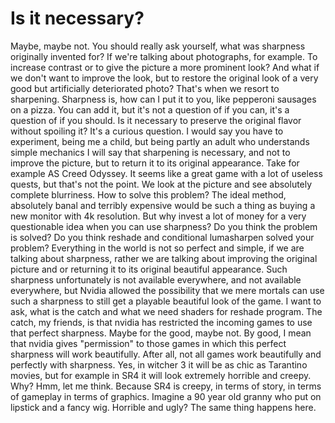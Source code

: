 # Is it necessary?
Maybe, maybe not. You should really ask yourself, what was sharpness originally invented for? If we're talking about photographs, for example.  To increase contrast or to give the picture a more prominent look? And what if we don't want to improve the look, but to restore the original look of a very good but artificially deteriorated photo? That's when we resort to sharpening. Sharpness is, how can I put it to you, like pepperoni sausages on a pizza. You can add it, but it's not a question of if you can, it's a question of if you should. Is it necessary to preserve the original flavor without spoiling it? It's a curious question. I would say you have to experiment, being me a child, but being partly an adult who understands simple mechanics I will say that sharpening is necessary, and not to improve the picture, but to return it to its original appearance. Take for example AS Creed Odyssey. It seems like a great game with a lot of useless quests, but that's not the point. We look at the picture and see absolutely complete blurriness. How to solve this problem? The ideal method, absolutely banal and terribly expensive would be such a thing as buying a new monitor with 4k resolution. But why invest a lot of money for a very questionable idea when you can use sharpness? Do you think the problem is solved? Do you think reshade and conditional lumasharpen solved your problem? Everything in the world is not so perfect and simple, if we are talking about sharpness, rather we are talking about improving the original picture and or returning it to its original beautiful appearance.  Such sharpness unfortunately is not available everywhere, and not available everywhere, but Nvidia allowed the possibility that we mere mortals can use such a sharpness to still get a playable beautiful look of the game. I want to ask, what is the catch and what we need shaders for reshade program. The catch, my friends, is that nvidia has restricted the incoming games to use that perfect sharpness. Maybe for the good, maybe not. By good, I mean that nvidia gives "permission" to those games in which this perfect sharpness will work beautifully. After all, not all games work beautifully and perfectly with sharpness. Yes, in witcher 3 it will be as chic as Tarantino movies, but for example in SR4 it will look extremely horrible and creepy. Why? Hmm, let me think. Because SR4 is creepy, in terms of story, in terms of gameplay in terms of graphics.  Imagine a 90 year old granny who put on lipstick and a fancy wig. Horrible and ugly? The same thing happens here.
